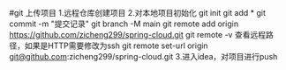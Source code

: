 #git 上传项目
1.远程仓库创建项目
2.对本地项目初始化
git init
git add *
git commit -m "提交记录"
git branch -M main
git remote add origin https://github.com/zicheng299/spring-cloud.git
git remote -v 查看远程路径，如果是HTTP需要修改为ssh
git remote set-url origin git@github.com:zicheng299/spring-cloud.git
3.进入idea，对项目进行push
